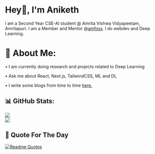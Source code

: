 # Hey👋, I'm Aniketh
I am a Second Year CSE-AI student @ Amrita Vishwa Vidyapeetam, Amritapuri. I am a Member and Mentor @[amfoss](https://amfoss.in/). I do webdev and Deep Learning.


# 💫 About Me:
• I am currently doing research and projects related to Deep Learning

• Ask me about React, Next.js, TailwindCSS, ML and DL 

• I write some blogs from time to time [here.](https://anikethvijesh-blog.vercel.app/)

## 📊 GitHub Stats:
![](https://github-readme-streak-stats.herokuapp.com/?user=TheHuntsman4&theme=shadow_red&hide_border=false)
<br/>
![](https://github-readme-stats.vercel.app/api/top-langs/?username=TheHuntsman4&theme=shadow_red&hide_border=false&include_all_commits=true&count_private=true)

## 💭 Quote For The Day
[![Readme Quotes](https://quotes-github-readme.vercel.app/api?type=horizontal&theme=dracula)](https://github.com/piyushsuthar/github-readme-quotes)



<!-- Proudly created with GPRM ( https://gprm.itsvg.in ) -->
